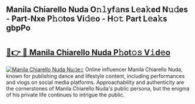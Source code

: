 ## Manila Chiarello Nuda O𝚗𝚕yf𝚊ns L𝚎a𝚔ed N𝚞𝚍es - Part-Nxe P𝚑𝚘tos Vi𝚍𝚎o - H𝚘𝚝 Part L𝚎a𝚔s gbpPo

# <h2><a href="http://kf4i6j.oniu.top/?m=Manila+Chiarello+Nuda">🔗👉 🔴 Manila Chiarello Nuda P𝚑ot𝚘𝚜 V𝚒d𝚎o</a></h2>

[![Manila Chiarello Nuda Nu𝚍e𝚜](https://i.imgur.com/0qMVB7G.gif)](http://kf4i6j.oniu.top/?m=Manila+Chiarello+Nuda)
Online influencer Manila Chiarello Nuda, known for publishing dance and lifestyle content, including performances and vlogs on social media platforms. Approachability and authenticity are the cornerstones of Manila Chiarello Nuda's public persona, but the enigma of his private life continues to intrigue the public.  
